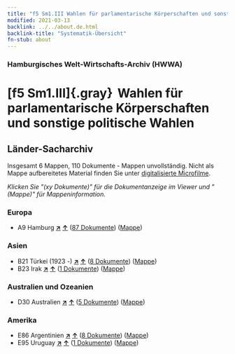 ```yaml
---
title: "f5 Sm1.III Wahlen für parlamentarische Körperschaften und sonstige politische Wahlen"
modified: 2021-03-13
backlink: ../../about.de.html
backlink-title: "Systematik-Übersicht"
fn-stub: about
---
```


### Hamburgisches Welt-Wirtschafts-Archiv (HWWA)

# [f5 Sm1.III]{.gray}&#8201; Wahlen für parlamentarische Körperschaften und sonstige politische Wahlen&#160; 







## Länder-Sacharchiv




Insgesamt 6 Mappen, 110 Dokumente - Mappen unvollständig.
Nicht als Mappe aufbereitetes Material finden Sie unter [digitalisierte Microfilme](/film/h1_sh.de.html).

_Klicken Sie "(xy Dokumente)" für die Dokumentanzeige im Viewer und "(Mappe)" für Mappeninformation._




### Europa

- A9 Hamburg [**&nearr;**](../../../geo/i/140905/about.de.html "Hamburg (alle Mappen)") [**&uarr;**](../../../geo/about.de.html#A9 "Ländersystematik") (<a href="https://pm20.zbw.eu/iiifview/folder/sh/140905,163653" title="über: Hamburg : Wahlen für parlamentarische Körperschaften und sonstige politische Wahlen" target="_blank">87 Dokumente</a>) ([Mappe](../../../../folder/sh/1409xx/140905/1636xx/163653/about.de.html))

### Asien

- B21 Türkei (1923 -) [**&nearr;**](../../../geo/i/141111/about.de.html "Türkei (1923 -) (alle Mappen)") [**&uarr;**](../../../geo/about.de.html#B21 "Ländersystematik") (<a href="https://pm20.zbw.eu/iiifview/folder/sh/141111,163653" title="über: Türkei (1923 -) : Wahlen für parlamentarische Körperschaften und sonstige politische Wahlen" target="_blank">8 Dokumente</a>) ([Mappe](../../../../folder/sh/1411xx/141111/1636xx/163653/about.de.html))
- B23 Irak [**&nearr;**](../../../geo/i/141113/about.de.html "Irak (alle Mappen)") [**&uarr;**](../../../geo/about.de.html#B23 "Ländersystematik") (<a href="https://pm20.zbw.eu/iiifview/folder/sh/141113,163653" title="über: Irak : Wahlen für parlamentarische Körperschaften und sonstige politische Wahlen" target="_blank">1 Dokumente</a>) ([Mappe](../../../../folder/sh/1411xx/141113/1636xx/163653/about.de.html))

### Australien und Ozeanien

- D30 Australien [**&nearr;**](../../../geo/i/141621/about.de.html "Australien (alle Mappen)") [**&uarr;**](../../../geo/about.de.html#D30 "Ländersystematik") (<a href="https://pm20.zbw.eu/iiifview/folder/sh/141621,163653" title="über: Australien : Wahlen für parlamentarische Körperschaften und sonstige politische Wahlen" target="_blank">5 Dokumente</a>) ([Mappe](../../../../folder/sh/1416xx/141621/1636xx/163653/about.de.html))

### Amerika

- E86 Argentinien [**&nearr;**](../../../geo/i/141692/about.de.html "Argentinien (alle Mappen)") [**&uarr;**](../../../geo/about.de.html#E86 "Ländersystematik") (<a href="https://pm20.zbw.eu/iiifview/folder/sh/141692,163653" title="über: Argentinien : Wahlen für parlamentarische Körperschaften und sonstige politische Wahlen" target="_blank">8 Dokumente</a>) ([Mappe](../../../../folder/sh/1416xx/141692/1636xx/163653/about.de.html))
- E95 Uruguay [**&nearr;**](../../../geo/i/141695/about.de.html "Uruguay (alle Mappen)") [**&uarr;**](../../../geo/about.de.html#E95 "Ländersystematik") (<a href="https://pm20.zbw.eu/iiifview/folder/sh/141695,163653" title="über: Uruguay : Wahlen für parlamentarische Körperschaften und sonstige politische Wahlen" target="_blank">1 Dokumente</a>) ([Mappe](../../../../folder/sh/1416xx/141695/1636xx/163653/about.de.html))








